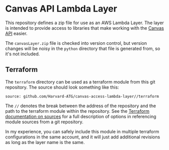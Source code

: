 # Canvas API Lambda Layer

This repository defines a zip file for use as an AWS Lambda Layer. The layer is intended to provide access to libraries that make working with the [Canvas API](https://canvas.instructure.com/doc/api/) easier.

The `canvasLayer.zip` file is checked into version control, but version changes will be noisy in the `python` directory that file is generated from, so it's not included.

## Terraform

The `terraform` directory can be used as a terraform module from this git repository. The source should look something like this:

```
source: github.com/Harvard-ATG/canvas-access-lambda-layer//terraform
```

The `//` denotes the break between the address of the repository and the path to the terraform module within the repository. See the [Terraform documentation on sources](https://developer.hashicorp.com/terraform/language/modules/sources) for a full description of options in referencing module sources from a git repository.

In my experience, you can safely include this module in multiple terraform configurations in the same account, and it will just add additional revisions as long as the layer name is the same.
